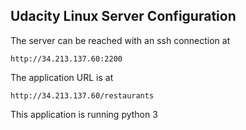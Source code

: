 ## Udacity Linux Server Configuration

The server can be reached with an ssh connection at

``http://34.213.137.60:2200``


The application URL is at 

``http://34.213.137.60/restaurants``

This application is running python 3




